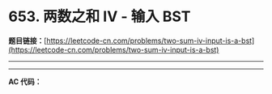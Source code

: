 # 653. 两数之和 IV - 输入 BST

**题目链接：**[https://leetcode-cn.com/problems/two-sum-iv-input-is-a-bst](https://leetcode-cn.com/problems/two-sum-iv-input-is-a-bst)

---

<Cards card="leetcode_653_two-sum-iv-input-is-a-bst"></Cards>

---

**AC 代码：**

```java

```